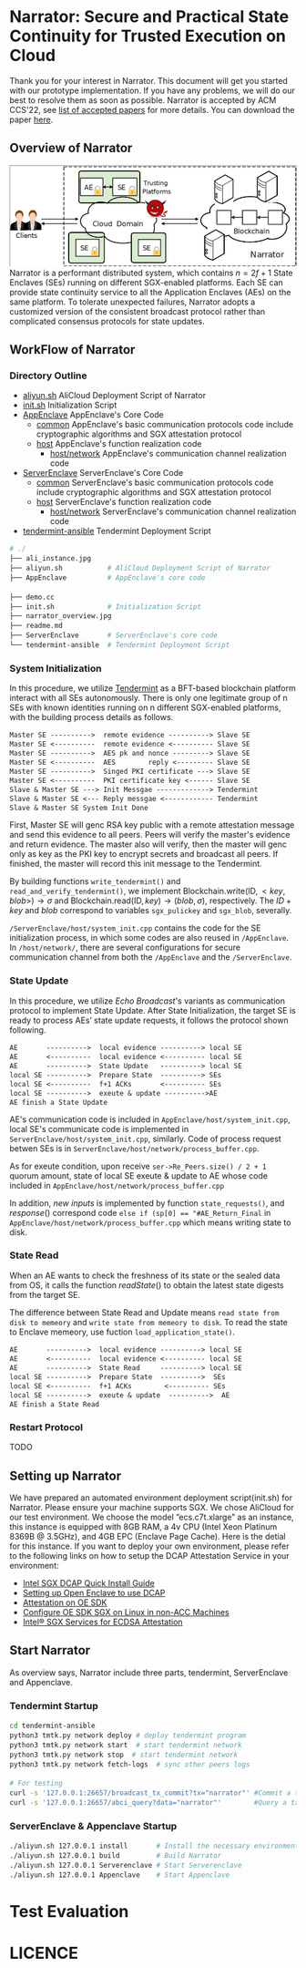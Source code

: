 # Narrator: Secure and Practical State Continuity for Trusted Execution on Cloud
Thank you for your interest in Narrator. This document will get you started with our prototype implementation. If you have any problems, we will do our best to resolve them as soon as possible. 
Narrator is accepted by ACM CCS'22, see [list of accepted papers](https://www.sigsac.org/ccs/CCS2022/program/accepted-papers.html) for more details. You can download the paper [here]().


## Overview of Narrator
![overview](./figure/narrator_overview.jpg )
Narrator is a performant distributed system, which contains $n = 2f + 1$ State Enclaves (SEs) running on different SGX-enabled platforms. Each SE can provide state continuity service to all the Application Enclaves (AEs) on the same platform. To tolerate unexpected failures, Narrator adopts a customized version of the consistent broadcast protocol rather than complicated consensus protocols for state updates.

## WorkFlow of Narrator
### Directory Outline
- [aliyun.sh](./aliyun.sh) AliCloud Deployment Script of Narrator
- [init.sh](./init.sh) Initialization Script
- [AppEnclave](./AppEnclave) AppEnclave's Core Code
    - [common](./AppEnclave/common/) AppEnclave's basic communication protocols code include cryptographic algorithms and SGX attestation protocol
    - [host](./AppEnclave/host/) AppEnclave's function realization code
        - [host/network](./AppEnclave/host/network) AppEnclave's communication channel realization code
- [ServerEnclave](./ServerEnclave) ServerEnclave's Core Code
    - [common](./ServerEnclave/common/) ServerEnclave's basic communication protocols code include cryptographic algorithms and SGX attestation protocol
    - [host](./ServerEnclave/host/) ServerEnclave's function realization code
        - [host/network](./AppEnclave/host/network) ServerEnclave's communication channel realization code
- [tendermint-ansible](./tendermint-ansible) Tendermint Deployment Script
``` Bash
# ./
├── ali_instance.jpg
├── aliyun.sh           # AliCloud Deployment Script of Narrator
├── AppEnclave          # AppEnclave's core code

├── demo.cc    
├── init.sh             # Initialization Script
├── narrator_overview.jpg
├── readme.md
├── ServerEnclave       # ServerEnclave's core code
└── tendermint-ansible  # Tendermint Deployment Script
```
### System Initialization
In this procedure, we utilize [Tendermint](https://tendermint.com/) as a BFT-based blockchain platform interact with all SEs autonomously. There is only one legitimate group of n SEs with known identities running on n different SGX-enabled platforms, with the building process details as follows. 

```
Master SE ---------->  remote evidence ----------> Slave SE
Master SE <----------  remote evidence <---------- Slave SE
Master SE ---------->  AES pk and nonce ---------> Slave SE
Master SE <----------  AES        reply <--------- Slave SE
Master SE ---------->  Singed PKI certificate ---> Slave SE
Master SE <----------  PKI certificate key <------ Slave SE
Slave & Master SE ---> Init Messgae -------------> Tendermint
Slave & Master SE <--- Reply messgae <------------ Tendermint
Slave & Master SE System Init Done
```

First, Master SE will genc RSA key public with a remote attestation message and send this evidence to all peers. Peers will verify the master's evidence and return evidence. The master also will verify, then the master will genc only as key as the PKI key to encrypt secrets and broadcast all peers. If finished, the master will record this init message to the Tendermint.

By building functions `write_tendermint()` and `read_and_verify_tendermint()`, we implement $\mathrm{Blockchain.write} (\mathrm{ID} , <key, blob>)\rightarrow \sigma$ and $\mathrm{Blockchain.read} (\mathrm{ID} , key) \rightarrow (blob, \sigma)$, respectively. The $ID+key$ and $blob$ correspond to variables `sgx_pulickey` and `sgx_blob`, severally.

`/ServerEnclave/host/system_init.cpp` contains the code for the SE initialization process, in which some codes are also reused in `/AppEnclave`. In `/host/network/`, there are several configurations for secure communication channel from both the `/AppEnclave` and the `/ServerEnclave`. 


### State Update
In this procedure, we utilize $Echo\ Broadcast$'s variants as communication protocol to implement State Update. After State Initialization, the target SE is ready to process AEs’ state update requests, it follows the protocol shown following.

```
AE       ---------->  local evidence ----------> local SE 
AE       <----------  local evidence <---------- local SE
AE       ---------->  State Update   ----------> local SE 
local SE ---------->  Prepare State  ----------> SEs 
local SE <----------  f+1 ACKs       <---------- SEs 
local SE ---------->  exeute & update ---------->AE 
AE finish a State Update
```

AE's communication code is included in `AppEnclave/host/system_init.cpp`, local SE's communicate code is implemented in `ServerEnclave/host/system_init.cpp`, similarly. Code of process request betwen SEs is in `ServerEnclave/host/network/process_buffer.cpp`.

As for exeute condition, upon receive `ser->Re_Peers.size() / 2 + 1` quorum amount, state of local SE exeute & update to AE whose code included in `AppEnclave/host/network/process_buffer.cpp`

In addition, $new\ inputs$ is implemented by function `state_requests()`, and $response()$ correspond code `else if (sp[0] == "#AE_Return_Final` in `AppEnclave/host/network/process_buffer.cpp` which means writing state to disk.

### State Read

When an AE wants to check the freshness of its state or the sealed data from OS, it calls the function $readState()$ to obtain the latest state digests from the target SE.

The difference between State Read and Update means `read state from disk to memeory` and `write state from memeory to disk`. To read the state to Enclave memeory, use fuction `load_application_state()`.

```
AE       ---------->  local evidence ----------> local SE 
AE       <----------  local evidence <---------- local SE
AE       ---------->  State Read     ----------> local SE 
local SE ---------->  Prepare State  ---------->  SEs 
local SE <----------  f+1 ACKs        <---------- SEs 
local SE ---------->  exeute & update  ---------->  AE 
AE finish a State Read
```
### Restart Protocol

TODO



## Setting up Narrator
We have prepared an automated environment deployment script(init.sh) for Narrator. Please ensure your machine supports SGX. We chose AliCloud for our test environment. We choose the model ”ecs.c7t.xlarge” as an instance, this instance is equipped with 8GB RAM, a 4v CPU (Intel Xeon Platinum 8369B @ 3.5GHz), and 4GB EPC (Enclave Page Cache). 
Here is the detial for this instance. 
If you want to deploy your own environment, please refer to the following links on how to setup the DCAP Attestation Service in your environment:

- [Intel SGX DCAP Quick Install Guide](https://software.intel.com/content/www/us/en/develop/articles、intel-software-guard-extensions-data-center-attestation-primitives-quick-install-guide.html)
- [Setting up Open Enclave to use DCAP](https://github.com/openenclave/openenclave/blob/master/docs/GettingStartedDocs/Contributors/NonAccMachineSGXLinuxGettingStarted.md)
- [Attestation on OE SDK](https://github.com/openenclave/openenclave/blob/master/docs/DesignDocs/SGX_QuoteEx_Integration.md)
- [Configure OE SDK SGX on Linux in non-ACC Machines](https://github.com/openenclave/openenclave/blob/master/docs/GettingStartedDocs/Contributors/NonAccMachineSGXLinuxGettingStarted.md)
- [Intel® SGX Services for ECDSA Attestation ](https://api.portal.trustedservices.intel.com)

## Start Narrator
As overview says, Narrator include three parts, tendermint, ServerEnclave and Appenclave.
### Tendermint Startup

``` Bash
cd tendermint-ansible
python3 tmtk.py network deploy # deploy tendermint program
python3 tmtk.py network start  # start tendermint network
python3 tmtk.py network stop  # start tendermint network
python3 tmtk.py network fetch-logs  # sync other peers logs

# For testing
curl -s '127.0.0.1:26657/broadcast_tx_commit?tx="narrator"' #Commit a tx
curl -s '127.0.0.1:26657/abci_query?data="narrator"'        #Query a tx
```
### ServerEnclave & Appenclave Startup
``` Bash
./aliyun.sh 127.0.0.1 install       # Install the necessary environment
./aliyun.sh 127.0.0.1 build         # Build Narrator
./aliyun.sh 127.0.0.1 Serverenclave # Start Serverenclave
./aliyun.sh 127.0.0.1 Appenclave    # Start Appenclave
```

# Test Evaluation


# LICENCE
